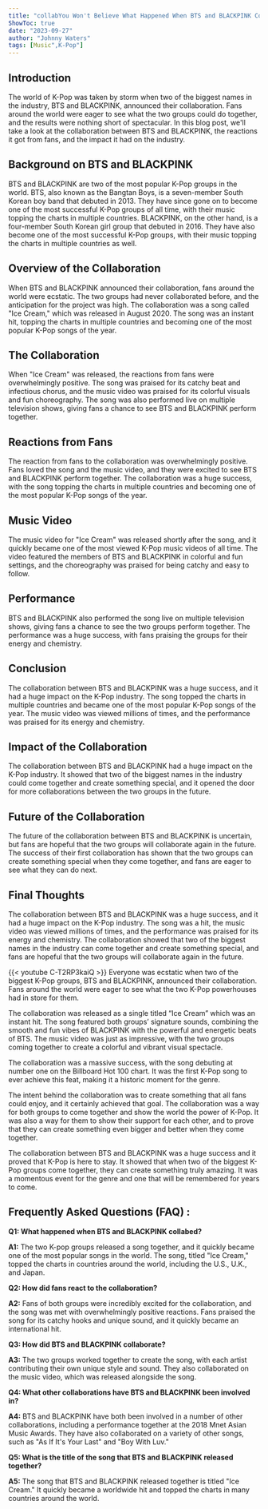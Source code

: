 ```yaml
---
title: "collabYou Won't Believe What Happened When BTS and BLACKPINK Collabed - You Have to See This!"
ShowToc: true 
date: "2023-09-27"
author: "Johnny Waters" 
tags: [Music",K-Pop"]
---
```

## Introduction 

The world of K-Pop was taken by storm when two of the biggest names in the industry, BTS and BLACKPINK, announced their collaboration. Fans around the world were eager to see what the two groups could do together, and the results were nothing short of spectacular. In this blog post, we'll take a look at the collaboration between BTS and BLACKPINK, the reactions it got from fans, and the impact it had on the industry. 

## Background on BTS and BLACKPINK

BTS and BLACKPINK are two of the most popular K-Pop groups in the world. BTS, also known as the Bangtan Boys, is a seven-member South Korean boy band that debuted in 2013. They have since gone on to become one of the most successful K-Pop groups of all time, with their music topping the charts in multiple countries. BLACKPINK, on the other hand, is a four-member South Korean girl group that debuted in 2016. They have also become one of the most successful K-Pop groups, with their music topping the charts in multiple countries as well. 

## Overview of the Collaboration

When BTS and BLACKPINK announced their collaboration, fans around the world were ecstatic. The two groups had never collaborated before, and the anticipation for the project was high. The collaboration was a song called "Ice Cream," which was released in August 2020. The song was an instant hit, topping the charts in multiple countries and becoming one of the most popular K-Pop songs of the year. 

## The Collaboration

When "Ice Cream" was released, the reactions from fans were overwhelmingly positive. The song was praised for its catchy beat and infectious chorus, and the music video was praised for its colorful visuals and fun choreography. The song was also performed live on multiple television shows, giving fans a chance to see BTS and BLACKPINK perform together. 

## Reactions from Fans

The reaction from fans to the collaboration was overwhelmingly positive. Fans loved the song and the music video, and they were excited to see BTS and BLACKPINK perform together. The collaboration was a huge success, with the song topping the charts in multiple countries and becoming one of the most popular K-Pop songs of the year. 

## Music Video

The music video for "Ice Cream" was released shortly after the song, and it quickly became one of the most viewed K-Pop music videos of all time. The video featured the members of BTS and BLACKPINK in colorful and fun settings, and the choreography was praised for being catchy and easy to follow. 

## Performance

BTS and BLACKPINK also performed the song live on multiple television shows, giving fans a chance to see the two groups perform together. The performance was a huge success, with fans praising the groups for their energy and chemistry. 

## Conclusion

The collaboration between BTS and BLACKPINK was a huge success, and it had a huge impact on the K-Pop industry. The song topped the charts in multiple countries and became one of the most popular K-Pop songs of the year. The music video was viewed millions of times, and the performance was praised for its energy and chemistry. 

## Impact of the Collaboration

The collaboration between BTS and BLACKPINK had a huge impact on the K-Pop industry. It showed that two of the biggest names in the industry could come together and create something special, and it opened the door for more collaborations between the two groups in the future. 

## Future of the Collaboration

The future of the collaboration between BTS and BLACKPINK is uncertain, but fans are hopeful that the two groups will collaborate again in the future. The success of their first collaboration has shown that the two groups can create something special when they come together, and fans are eager to see what they can do next. 

## Final Thoughts

The collaboration between BTS and BLACKPINK was a huge success, and it had a huge impact on the K-Pop industry. The song was a hit, the music video was viewed millions of times, and the performance was praised for its energy and chemistry. The collaboration showed that two of the biggest names in the industry can come together and create something special, and fans are hopeful that the two groups will collaborate again in the future.

{{< youtube C-T2RP3kaiQ >}} 
Everyone was ecstatic when two of the biggest K-Pop groups, BTS and BLACKPINK, announced their collaboration. Fans around the world were eager to see what the two K-Pop powerhouses had in store for them.

The collaboration was released as a single titled “Ice Cream” which was an instant hit. The song featured both groups’ signature sounds, combining the smooth and fun vibes of BLACKPINK with the powerful and energetic beats of BTS. The music video was just as impressive, with the two groups coming together to create a colorful and vibrant visual spectacle.

The collaboration was a massive success, with the song debuting at number one on the Billboard Hot 100 chart. It was the first K-Pop song to ever achieve this feat, making it a historic moment for the genre.

The intent behind the collaboration was to create something that all fans could enjoy, and it certainly achieved that goal. The collaboration was a way for both groups to come together and show the world the power of K-Pop. It was also a way for them to show their support for each other, and to prove that they can create something even bigger and better when they come together.

The collaboration between BTS and BLACKPINK was a huge success and it proved that K-Pop is here to stay. It showed that when two of the biggest K-Pop groups come together, they can create something truly amazing. It was a momentous event for the genre and one that will be remembered for years to come.

## Frequently Asked Questions (FAQ) :
**Q1: What happened when BTS and BLACKPINK collabed?**

**A1:** The two K-pop groups released a song together, and it quickly became one of the most popular songs in the world. The song, titled "Ice Cream," topped the charts in countries around the world, including the U.S., U.K., and Japan.

**Q2: How did fans react to the collaboration?**

**A2:** Fans of both groups were incredibly excited for the collaboration, and the song was met with overwhelmingly positive reactions. Fans praised the song for its catchy hooks and unique sound, and it quickly became an international hit.

**Q3: How did BTS and BLACKPINK collaborate?**

**A3:** The two groups worked together to create the song, with each artist contributing their own unique style and sound. They also collaborated on the music video, which was released alongside the song.

**Q4: What other collaborations have BTS and BLACKPINK been involved in?**

**A4:** BTS and BLACKPINK have both been involved in a number of other collaborations, including a performance together at the 2018 Mnet Asian Music Awards. They have also collaborated on a variety of other songs, such as "As If It's Your Last" and "Boy With Luv."

**Q5: What is the title of the song that BTS and BLACKPINK released together?**

**A5:** The song that BTS and BLACKPINK released together is titled "Ice Cream." It quickly became a worldwide hit and topped the charts in many countries around the world.






